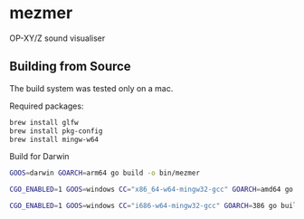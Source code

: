 # mezmer
OP-XY/Z sound visualiser

## Building from Source
The build system was tested only on a mac.

Required packages:

```bash
brew install glfw
brew install pkg-config
brew install mingw-w64
```

Build for Darwin
```bash
GOOS=darwin GOARCH=arm64 go build -o bin/mezmer
```

```bash
CGO_ENABLED=1 GOOS=windows CC="x86_64-w64-mingw32-gcc" GOARCH=amd64 go build -o dist/Mezmer_Win_x64.exe
```

``` bash
CGO_ENABLED=1 GOOS=windows CC="i686-w64-mingw32-gcc" GOARCH=386 go build -o dist/Mezmer_Win_x32.exe
```